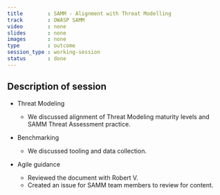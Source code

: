 ```yaml
---
title        : SAMM - Alignment with Threat Modelling
track        : OWASP SAMM
video        : none
slides       : none
images       : none
type         : outcome
session_type : working-session         
status       : done  
---
```


## Description of session

- Threat Modeling
    - We discussed alignment of Threat Modeling maturity levels and SAMM Threat Assessment practice.

- Benchmarking
    - We discussed tooling and data collection.

- Agile guidance
    - Reviewed the document with Robert V.
    - Created an issue for SAMM team members to review for content.








